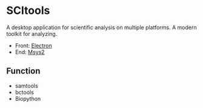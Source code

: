 # SCItools
A desktop application for scientific analysis on multiple platforms. A modern toolkit for analyzing.
- Front: [Electron]()
- End:  [Msys2](https://packages.msys2.org/package/)
## Function
- samtools
- bctools
- Biopython
